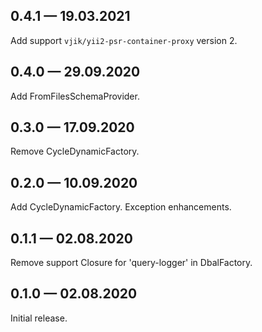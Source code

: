 ## 0.4.1 — 19.03.2021

Add support `vjik/yii2-psr-container-proxy` version 2.

## 0.4.0 — 29.09.2020

Add FromFilesSchemaProvider.

## 0.3.0 — 17.09.2020

Remove CycleDynamicFactory.

## 0.2.0 — 10.09.2020

Add CycleDynamicFactory.
Exception enhancements.

## 0.1.1 — 02.08.2020

Remove support Closure for 'query-logger' in DbalFactory.

## 0.1.0 — 02.08.2020

Initial release.
